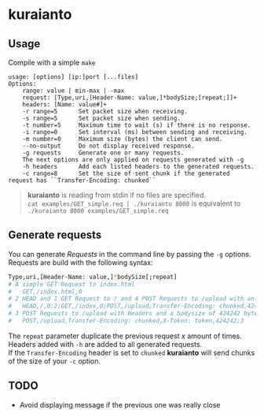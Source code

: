 # kuraianto

## Usage

Compile with a simple ``make``

```
usage: [options] [ip:]port [...files]
Options:
	range: value | min-max | -max
	request: [Type,uri,[Header-Name: value,]*bodySize;[repeat;]]+
	headers: [Name: value#]+
	-r range=5		Set packet size when receiving.
	-s range=5		Set packet size when sending.
	-t number=5		Maximum time to wait (s) if there is no response.
	-i range=0		Set interval (ms) between sending and receiving.
	-m number=0		Maximum size (bytes) the client can send.
	--no-output		Do not display received response.
	-g requests		Generate one or many requests.
	The next options are only applied on requests generated with -g
	-h headers		Add each listed headers to the generated requests.
	-c range=8		Set the size of sent chunk if the generated request has ``Transfer-Encoding: chunked``
```

> **kuraianto** is reading from stdin if no files are specified.  
> ``cat examples/GET_simple.req | ./kuraianto 8000`` is equivalent to ``./kuraianto 8000 examples/GET_simple.req``

## Generate requests

You can generate *Requests* in the command line by passing the ``-g`` options.  
Requests are build with the following syntax:

```bash
Type,uri,[Header-Name: value,]*bodySize[;repeat]
# A simple GET Request to index.html
#	GET,/index.html,0
# 2 HEAD and 1 GET Request to / and 4 POST Requests to /upload with an Header and a bodysize of 4242 bytes
#	HEAD,/,0;2;GET,/index,0;POST,/upload,Transfer-Encoding: chunked,4242;4
# 3 POST Requests to /upload with Headers and a bodysize of 424242 bytes
#	POST,/upload,Transfer-Encoding: chunked,X-Token: token,424242;3
```

The ``repeat`` parameter duplicate the previous request *x* amount of times.  
Headers added with ``-h`` are added to all generated requests.  
If the ``Transfer-Encoding`` header is set to ``chunked`` **kuraianto** will send chunks of the size of your ``-c`` option.

## TODO

* Avoid displaying message if the previous one was really close
